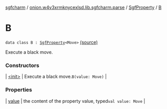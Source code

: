 [sgfcharm](../../../index.md) / [onion.w4v3xrmknycexlsd.lib.sgfcharm.parse](../../index.md) / [SgfProperty](../index.md) / [B](./index.md)

# B

`data class B : `[`SgfProperty`](../index.md)`<Move>` [(source)](https://github.com/w4v3/sgfcharm/tree/master/sgfcharm/src/main/java/onion/w4v3xrmknycexlsd/lib/sgfcharm/parse/SgfTree.kt#L65)

Execute a black move.

### Constructors

| [&lt;init&gt;](-init-.md) | Execute a black move.`B(value: Move)` |

### Properties

| [value](value.md) | the content of the property value, typed`val value: Move` |

